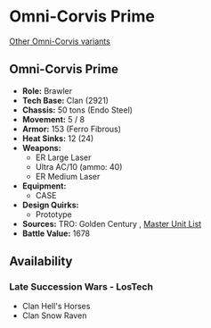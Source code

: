 # Omni-Corvis Prime 

[Other Omni-Corvis variants](../omni-corvis.md) 

## Omni-Corvis Prime 

- **Role:** Brawler 
- **Tech Base:** Clan (2921) 
- **Chassis:** 50 tons (Endo Steel) 
- **Movement:** 5 / 8 
- **Armor:** 153 (Ferro Fibrous) 
- **Heat Sinks:** 12 (24) 
- **Weapons:** 
  - ER Large Laser 
  - Ultra AC/10 (ammo: 40) 
  - ER Medium Laser 
- **Equipment:** 
  - CASE 
- **Design Quirks:** 
  - Prototype 
- **Sources:** TRO: Golden Century , [Master Unit List](http://masterunitlist.info/Unit/Details/7610) 
- **Battle Value:** 1678 

## Availability 

### Late Succession Wars - LosTech 

- Clan Hell's Horses 
- Clan Snow Raven 

